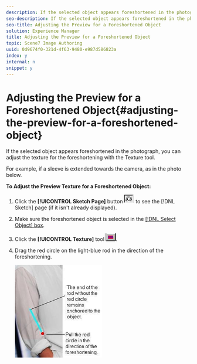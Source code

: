 ```yaml
---
description: If the selected object appears foreshortened in the photograph, you can adjust the texture for the foreshortening with the Texture tool.
seo-description: If the selected object appears foreshortened in the photograph, you can adjust the texture for the foreshortening with the Texture tool.
seo-title: Adjusting the Preview for a Foreshortened Object
solution: Experience Manager
title: Adjusting the Preview for a Foreshortened Object
topic: Scene7 Image Authoring
uuid: 0d9674f0-321d-4f63-9480-e987d586823a
index: y
internal: n
snippet: y
---
```


# Adjusting the Preview for a Foreshortened Object{#adjusting-the-preview-for-a-foreshortened-object}

If the selected object appears foreshortened in the photograph, you can adjust the texture for the foreshortening with the Texture tool.

For example, if a sleeve is extended towards the camera, as in the photo below.

**To Adjust the Preview Texture for a Foreshortened Object:** 

1. Click the **[!UICONTROL Sketch Page]** button ![](assets/sketch_button.png) to see the [!DNL Sketch] page (if it isn't already displayed).
1. Make sure the foreshortened object is selected in the [ [!DNL Select Object] box](../../c-vat-gs/c-vat-sel-obj/c-vat-sel-object-box.md#concept-d127c6efaabd436a96c02f36a7bce6ac).
1. Click the **[!UICONTROL Texture]** tool ![](assets/texture.png).
1. Drag the red circle on the light-blue rod in the direction of the foreshortening.

   ![Step Info](assets/sleeve_dot.png)

